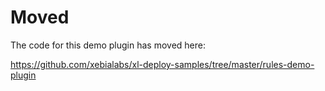 # Moved

The code for this demo plugin has moved here:

https://github.com/xebialabs/xl-deploy-samples/tree/master/rules-demo-plugin
